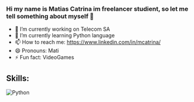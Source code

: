 ### Hi my name is Matias Catrina im freelancer studient, so let me tell something about myself 👋

- 🔭 I’m currently working on Telecom SA
- 🌱 I’m currently learning Python language
- 📫 How to reach me: https://www.linkedin.com/in/mcatrina/
- 😄 Pronouns: Mati
- ⚡ Fun fact: VideoGames

## Skills:
![Python](https://img.shields.io/badge/Python-black?style=for-the-badge&logo=android&logoColor=white&labelCololr=101010)</br>
